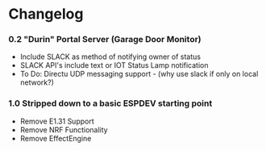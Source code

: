 
# Changelog

### 0.2 "Durin" Portal Server (Garage Door Monitor)
- Include SLACK as method of notifying owner of status
- SLACK API's include text or IOT Status Lamp notification
- To Do: Directu UDP messaging support - (why use slack if only on local network?)

### 1.0 Stripped down to a basic ESPDEV starting point

- Remove E1.31 Support
- Remove NRF Functionality
- Remove EffectEngine


